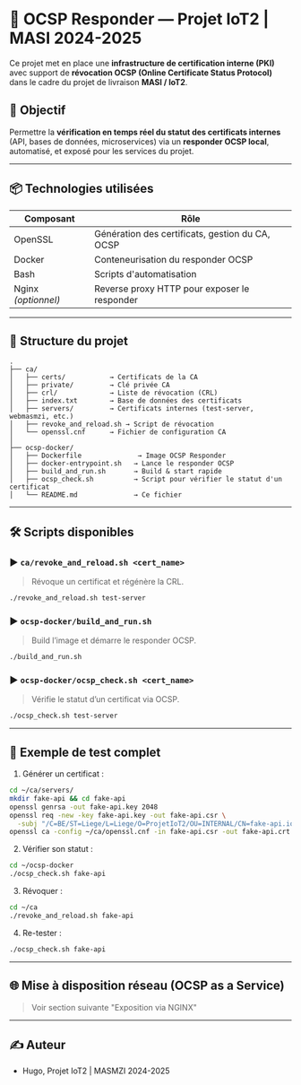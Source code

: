 
# 🔐 OCSP Responder — Projet IoT2 | MASI 2024-2025

Ce projet met en place une **infrastructure de certification interne (PKI)** avec support de **révocation OCSP (Online Certificate Status Protocol)** dans le cadre du projet de livraison **MASI / IoT2**.

## 📌 Objectif

Permettre la **vérification en temps réel du statut des certificats internes** (API, bases de données, microservices) via un **responder OCSP local**, automatisé, et exposé pour les services du projet.

---

## 📦 Technologies utilisées

| Composant | Rôle |
|----------|------|
| OpenSSL  | Génération des certificats, gestion du CA, OCSP |
| Docker   | Conteneurisation du responder OCSP |
| Bash     | Scripts d'automatisation |
| Nginx *(optionnel)* | Reverse proxy HTTP pour exposer le responder |

---

## 📂 Structure du projet

```
.
├── ca/
│   ├── certs/           → Certificats de la CA
│   ├── private/         → Clé privée CA
│   ├── crl/             → Liste de révocation (CRL)
│   ├── index.txt        → Base de données des certificats
│   ├── servers/         → Certificats internes (test-server, webmasmzi, etc.)
│   ├── revoke_and_reload.sh → Script de révocation
│   └── openssl.cnf      → Fichier de configuration CA
│
├── ocsp-docker/
│   ├── Dockerfile              → Image OCSP Responder
│   ├── docker-entrypoint.sh   → Lance le responder OCSP
│   ├── build_and_run.sh       → Build & start rapide
│   ├── ocsp_check.sh          → Script pour vérifier le statut d'un certificat
│   └── README.md              → Ce fichier
```

---

## 🛠 Scripts disponibles

### ▶ `ca/revoke_and_reload.sh <cert_name>`
> Révoque un certificat et régénère la CRL.
```bash
./revoke_and_reload.sh test-server
```

### ▶ `ocsp-docker/build_and_run.sh`
> Build l’image et démarre le responder OCSP.
```bash
./build_and_run.sh
```

### ▶ `ocsp-docker/ocsp_check.sh <cert_name>`
> Vérifie le statut d’un certificat via OCSP.
```bash
./ocsp_check.sh test-server
```

---

## 🧪 Exemple de test complet

1. Générer un certificat :
```bash
cd ~/ca/servers/
mkdir fake-api && cd fake-api
openssl genrsa -out fake-api.key 2048
openssl req -new -key fake-api.key -out fake-api.csr \
  -subj "/C=BE/ST=Liege/L=Liege/O=ProjetIoT2/OU=INTERNAL/CN=fake-api.iot.local"
openssl ca -config ~/ca/openssl.cnf -in fake-api.csr -out fake-api.crt -batch
```

2. Vérifier son statut :
```bash
cd ~/ocsp-docker
./ocsp_check.sh fake-api
```

3. Révoquer :
```bash
cd ~/ca
./revoke_and_reload.sh fake-api
```

4. Re-tester :
```bash
./ocsp_check.sh fake-api
```

---

## 🌐 Mise à disposition réseau (OCSP as a Service)

> Voir section suivante "Exposition via NGINX"

---

## ✍️ Auteur

- Hugo, Projet IoT2 | MASMZI 2024-2025
